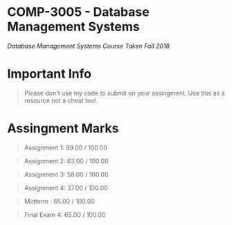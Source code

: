 # COMP-3005 - Database Management Systems
*Database Management Systems*
*Course Taken Fall 2018*

# Important Info 

>Please don't use my code to submit on your assingment. Use this as a resource not a cheat tool.   

# Assingment Marks  

>Assignment 1: 89.00 / 100.00

>Assignment 2: 63.00 / 100.00

>Assignment 3: 58.00 / 100.00

>Assignment 4: 37.00 / 100.00 

>Midterm : 65.00 / 100.00 

>Final Exam 4: 65.00 / 100.00 




